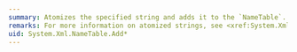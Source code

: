 ```yaml
---
summary: Atomizes the specified string and adds it to the `NameTable`.
remarks: For more information on atomized strings, see <xref:System.Xml.NameTable>.
uid: System.Xml.NameTable.Add*
---
```

